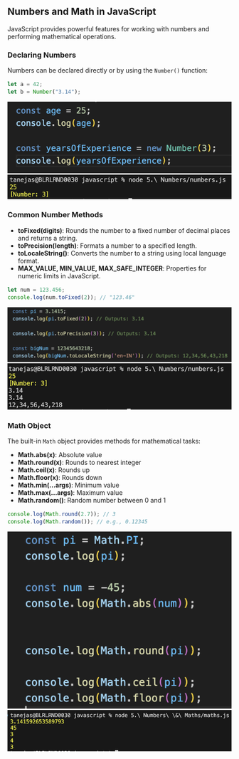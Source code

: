 ## Numbers and Math in JavaScript

JavaScript provides powerful features for working with numbers and performing mathematical operations.

### Declaring Numbers

Numbers can be declared directly or by using the `Number()` function:

```js
let a = 42;
let b = Number("3.14");
```

![Number Declaration](declaration.png)
![Number Output](output.png)

### Common Number Methods

- **toFixed(digits)**: Rounds the number to a fixed number of decimal places and returns a string.
- **toPrecision(length)**: Formats a number to a specified length.
- **toLocaleString()**: Converts the number to a string using local language format.
- **MAX_VALUE, MIN_VALUE, MAX_SAFE_INTEGER**: Properties for numeric limits in JavaScript.

```js
let num = 123.456;
console.log(num.toFixed(2)); // "123.46"
```

![Number Functions](functions.png)
![Number Output 2](output2.png)

### Math Object

The built-in `Math` object provides methods for mathematical tasks:

- **Math.abs(x)**: Absolute value
- **Math.round(x)**: Rounds to nearest integer
- **Math.ceil(x)**: Rounds up
- **Math.floor(x)**: Rounds down
- **Math.min(...args)**: Minimum value
- **Math.max(...args)**: Maximum value
- **Math.random()**: Random number between 0 and 1

```js
console.log(Math.round(2.7)); // 3
console.log(Math.random()); // e.g., 0.12345
```

![Math Image](image.png)
![Math Image 2](image-1.png)